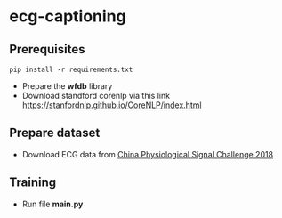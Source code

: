 # ecg-captioning



## Prerequisites
```
pip install -r requirements.txt
```

- Prepare the **wfdb** library
- Download standford corenlp via this link https://stanfordnlp.github.io/CoreNLP/index.html

## Prepare dataset

- Download ECG data from [China Physiological Signal Challenge 2018](http://2018.icbeb.org/Challenge.html)

## Training

- Run file **main.py**
